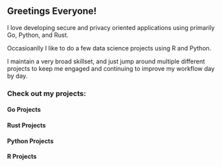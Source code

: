 ## Greetings Everyone!

I love developing secure and privacy oriented applications using primarily Go, Python, and Rust.

Occasioanlly I like to do a few data science projects using R and Python.

I maintain a very broad skillset, and just jump around multiple different projects to keep me engaged and continuing to improve my workflow day by day.


### **Check out my projects:**


#### Go Projects 

#### Rust Projects

#### Python Projects

#### R Projects
